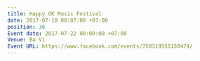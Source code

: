 ```yaml
---
title: Happy OK Music Festival
date: 2017-07-10 08:07:00 +07:00
position: 36
Event date: 2017-07-22 00:00:00 +07:00
Venue: Ba Vi
Event URL: https://www.facebook.com/events/750319555150474/
---
```


